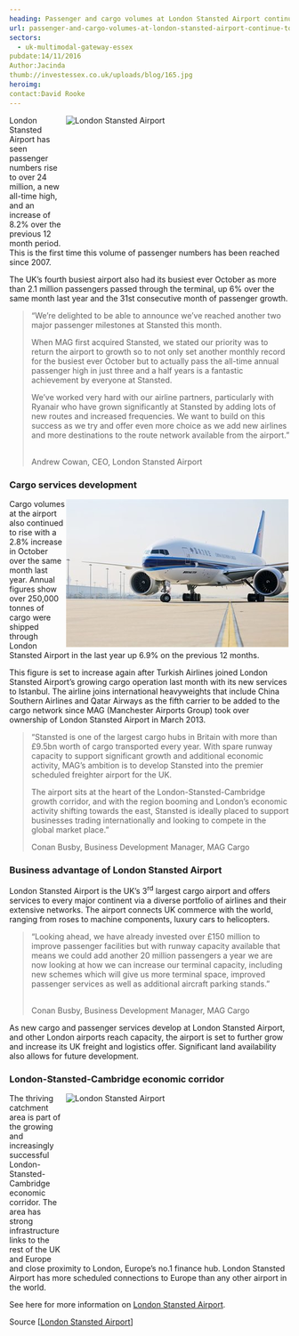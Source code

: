 ```yaml
---
heading: Passenger and cargo volumes at London Stansted Airport continue to grow
url: passenger-and-cargo-volumes-at-london-stansted-airport-continue-to-grow
sectors:
  - uk-multimodal-gateway-essex 
pubdate:14/11/2016
Author:Jacinda
thumb://investessex.co.uk/uploads/blog/165.jpg
heroimg:
contact:David Rooke
---
```

<p><a href='http://www.investessex.co.uk/uploads/about/700d.jpg' target='_blank'><img alt='London Stansted Airport' src='http://www.investessex.co.uk/uploads/about/700a.jpg' style='width: 400px; height: 225px; float: right; margin-left: 2px; margin-right: 2px;'/></a>London Stansted Airport has seen passenger numbers rise to over 24 million, a new all-time high, and an increase of 8.2% over the previous 12 month period. This is the first time this volume of passenger numbers has been reached since 2007.</p><p>The UK’s fourth busiest airport also had its busiest ever October as more than 2.1 million passengers passed through the terminal, up 6% over the same month last year and the 31st consecutive month of passenger growth.</p><blockquote><p>“We’re delighted to be able to announce we’ve reached another two major passenger milestones at Stansted this month.</p><p>When MAG first acquired Stansted, we stated our priority was to return the airport to growth so to not only set another monthly record for the busiest ever October but to actually pass the all-time annual passenger high in just three and a half years is a fantastic achievement by everyone at Stansted.</p><p>We’ve worked very hard with our airline partners, particularly with Ryanair who have grown significantly at Stansted by adding lots of new routes and increased frequencies. We want to build on this success as we try and offer even more choice as we add new airlines and more destinations to the route network available from the airport.”</p><p><br/>Andrew Cowan, CEO, London Stansted Airport</p></blockquote><h3>Cargo services development</h3><p><img alt='China Southern Airlines' src='../uploads/blog/Chinasouthern_400.jpg' style='width: 400px; height: 266px; margin-left: 2px; margin-right: 2px; float: right;'/>Cargo volumes at the airport also continued to rise with a 2.8% increase in October over the same month last year. Annual figures show over 250,000 tonnes of cargo were shipped through London Stansted Airport in the last year up 6.9% on the previous 12 months.</p><p>This figure is set to increase again after Turkish Airlines joined London Stansted Airport’s growing cargo operation last month with its new services to Istanbul. The airline joins international heavyweights that include China Southern Airlines and Qatar Airways as the fifth carrier to be added to the cargo network since MAG (Manchester Airports Group) took over ownership of London Stansted Airport in March 2013.</p><blockquote><p>“Stansted is one of the largest cargo hubs in Britain with more than £9.5bn worth of cargo transported every year. With spare runway capacity to support significant growth and additional economic activity, MAG’s ambition is to develop Stansted into the premier scheduled freighter airport for the UK.</p><p>The airport sits at the heart of the London-Stansted-Cambridge growth corridor, and with the region booming and London’s economic activity shifting towards the east, Stansted is ideally placed to support businesses trading internationally and looking to compete in the global market place.”</p><p>Conan Busby, Business Development Manager, MAG Cargo</p></blockquote><h3>Business advantage of London Stansted Airport</h3><p>London Stansted Airport is the UK’s 3<sup>rd</sup> largest cargo airport and offers services to every major continent via a diverse portfolio of airlines and their extensive networks. The airport connects UK commerce with the world, ranging from roses to machine components, luxury cars to helicopters.</p><blockquote><p>“Looking ahead, we have already invested over £150 million to improve passenger facilities but with runway capacity available that means we could add another 20 million passengers a year we are now looking at how we can increase our terminal capacity, including new schemes which will give us more terminal space, improved passenger services as well as additional aircraft parking stands.”</p><p><br/>Conan Busby, Business Development Manager, MAG Cargo</p></blockquote><p>As new cargo and passenger services develop at London Stansted Airport, and other London airports reach capacity, the airport is set to further grow and increase its UK freight and logistics offer. Significant land availability also allows for future development.</p><h3>London-Stansted-Cambridge economic corridor</h3><p><a href='http://www.investessex.co.uk/uploads/about/400a.jpg' target='_blank'><img alt='London Stansted Airport' src='http://www.investessex.co.uk/uploads/about/400a.jpg' style='width: 400px; height: 300px; margin-left: 2px; margin-right: 2px; float: right;'/></a>The thriving catchment area is part of the growing and increasingly successful London-Stansted-Cambridge economic corridor. The area has strong infrastructure links to the rest of the UK and Europe and close proximity to London, Europe’s no.1 finance hub. London Stansted Airport has more scheduled connections to Europe than any other airport in the world.</p><p>See here for more information on <a href='http://investessex.co.uk/studies/place-studies/london-stansted-airport' target='_blank'>London Stansted Airport</a>.</p><p>Source [<a href='http://www.stanstedairport.com/about-us/media-centre/press-releases/london-stansted-airport-sets-all-time-passenger-record/'>London Stansted Airport</a>]</p>